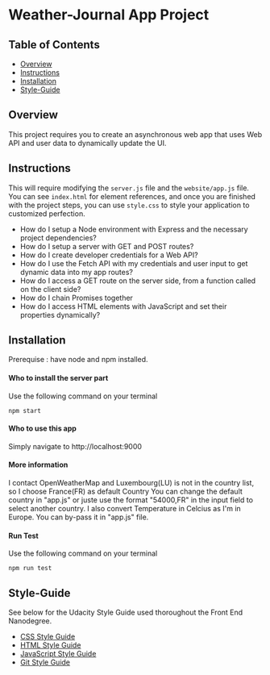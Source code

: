 # Weather-Journal App Project

## Table of Contents

* [Overview](#overview)
* [Instructions](#instructions)
* [Installation](#installation)
* [Style-Guide](#style-guide)

## Overview
This project requires you to create an asynchronous web app that uses Web API and user data to dynamically update the UI. 

## Instructions
This will require modifying the `server.js` file and the `website/app.js` file. You can see `index.html` for element references, and once you are finished with the project steps, you can use `style.css` to style your application to customized perfection.

- How do I setup a Node environment with Express and the necessary project dependencies?
- How do I setup a server with GET and POST routes?
- How do I create developer credentials for a Web API?
- How do I use the Fetch API with my credentials and user input to get dynamic data into my app routes?
- How do I access a GET route on the server side, from a function called on the client side?
- How do I chain Promises together
- How do I access HTML elements with JavaScript and set their properties dynamically?

## Installation
Prerequise : have node and npm installed. 


#### Who to install the server part
Use the following command on your terminal
```
npm start
```
#### Who to use this app
Simply navigate to http://localhost:9000

#### More information
I contact OpenWeatherMap and Luxembourg(LU) is not in the country list, so I choose France(FR) as default Country
You can change the default country in "app.js" or juste use the format "54000,FR" in the input field to select another country.
I also convert Temperature in Celcius as I'm in Europe. You can by-pass it in "app.js" file.

#### Run Test 
Use the following command on your terminal
```
npm run test
```

## Style-Guide

See below for the Udacity Style Guide used thoroughout the Front End Nanodegree.

* [CSS Style Guide](http://udacity.github.io/frontend-nanodegree-styleguide/css.html)
* [HTML Style Guide](http://udacity.github.io/frontend-nanodegree-styleguide/)
* [JavaScript Style Guide](http://udacity.github.io/frontend-nanodegree-styleguide/javascript.html)
* [Git Style Guide](https://udacity.github.io/git-styleguide/)